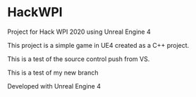 # HackWPI

Project for Hack WPI 2020 using Unreal Engine 4

This project is a simple game in UE4 created as a C++ project.

This is a test of the source control push from VS.

This is a test of my new branch

Developed with Unreal Engine 4
